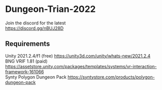 # Dungeon-Trian-2022

Join the discord for the latest  <br />
https://discord.gg/nBUJ28D

## Requirements

Unity 2021.2.4/f1 (free) https://unity3d.com/unity/whats-new/2021.2.4  <br />
BNG VRIF 1.81 (paid) https://assetstore.unity.com/packages/templates/systems/vr-interaction-framework-161066  <br />
Synty Polygon Dungeon Pack https://syntystore.com/products/polygon-dungeon-pack 


